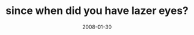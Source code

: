 ---
layout: base.njk
title : 'since when did you have lazer eyes?' 
view_title : 'since when did you have lazer eyes?' 
year : '2008' 
date : '2008-01-30' 
img_file : '/drawing/sincewhendidyouhavelazereyes11.png' 
html_file : 'sincewhendidyouhavelazereyes11' 
next_html : 'sincewhendidyouhavelazereyes10.html' 
year_order : '46' 
permalink : "title/{{html_file}}.html"
---